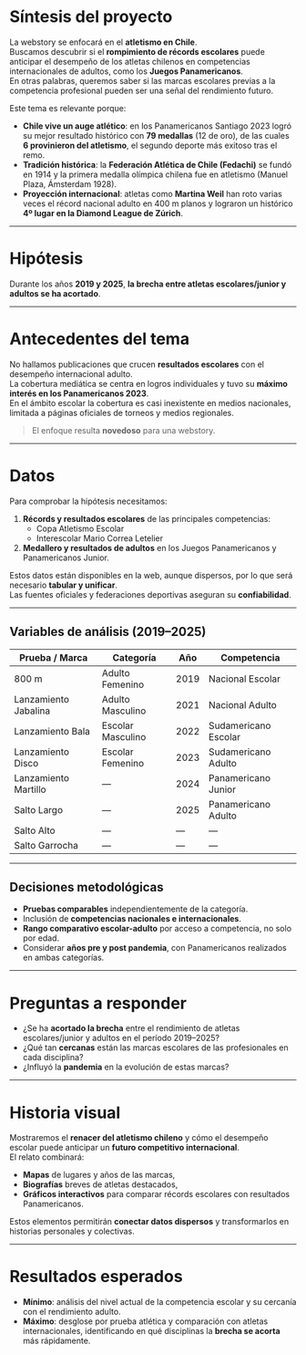 # Síntesis del proyecto
La webstory se enfocará en el **atletismo en Chile**.  
Buscamos descubrir si el **rompimiento de récords escolares** puede anticipar el desempeño de los atletas chilenos en competencias internacionales de adultos, como los **Juegos Panamericanos**.  
En otras palabras, queremos saber si las marcas escolares previas a la competencia profesional pueden ser una señal del rendimiento futuro.

Este tema es relevante porque:

- **Chile vive un auge atlético**: en los Panamericanos Santiago 2023 logró su mejor resultado histórico con **79 medallas** (12 de oro), de las cuales **6 provinieron del atletismo**, el segundo deporte más exitoso tras el remo.  
- **Tradición histórica**: la **Federación Atlética de Chile (Fedachi)** se fundó en 1914 y la primera medalla olímpica chilena fue en atletismo (Manuel Plaza, Ámsterdam 1928).  
- **Proyección internacional**: atletas como **Martina Weil** han roto varias veces el récord nacional adulto en 400 m planos y lograron un histórico **4º lugar en la Diamond League de Zúrich**.

---

# Hipótesis
Durante los años **2019 y 2025**, **la brecha entre atletas escolares/junior y adultos se ha acortado**.

---

# Antecedentes del tema
No hallamos publicaciones que crucen **resultados escolares** con el desempeño internacional adulto.  
La cobertura mediática se centra en logros individuales y tuvo su **máximo interés en los Panamericanos 2023**.  
En el ámbito escolar la cobertura es casi inexistente en medios nacionales, limitada a páginas oficiales de torneos y medios regionales.

> El enfoque resulta **novedoso** para una webstory.

---

# Datos
Para comprobar la hipótesis necesitamos:

1. **Récords y resultados escolares** de las principales competencias:  
   - Copa Atletismo Escolar  
   - Interescolar Mario Correa Letelier  
2. **Medallero y resultados de adultos** en los Juegos Panamericanos y Panamericanos Junior.

Estos datos están disponibles en la web, aunque dispersos, por lo que será necesario **tabular y unificar**.  
Las fuentes oficiales y federaciones deportivas aseguran su **confiabilidad**.

---

## Variables de análisis (2019–2025)
| Prueba / Marca        | Categoría          | Año  | Competencia           |
|-----------------------|--------------------|------|------------------------|
| 800 m                | Adulto Femenino    | 2019 | Nacional Escolar       |
| Lanzamiento Jabalina | Adulto Masculino   | 2021 | Nacional Adulto        |
| Lanzamiento Bala     | Escolar Masculino  | 2022 | Sudamericano Escolar   |
| Lanzamiento Disco    | Escolar Femenino   | 2023 | Sudamericano Adulto    |
| Lanzamiento Martillo | —                  | 2024 | Panamericano Junior    |
| Salto Largo          | —                  | 2025 | Panamericano Adulto    |
| Salto Alto           | —                  | —    | —                      |
| Salto Garrocha       | —                  | —    | —                      |

---

## Decisiones metodológicas
- **Pruebas comparables** independientemente de la categoría.  
- Inclusión de **competencias nacionales e internacionales**.  
- **Rango comparativo escolar-adulto** por acceso a competencia, no solo por edad.  
- Considerar **años pre y post pandemia**, con Panamericanos realizados en ambas categorías.

---

# Preguntas a responder
- ¿Se ha **acortado la brecha** entre el rendimiento de atletas escolares/junior y adultos en el período 2019–2025?  
- ¿Qué tan **cercanas** están las marcas escolares de las profesionales en cada disciplina?  
- ¿Influyó la **pandemia** en la evolución de estas marcas?

---

# Historia visual
Mostraremos el **renacer del atletismo chileno** y cómo el desempeño escolar puede anticipar un **futuro competitivo internacional**.  
El relato combinará:
- **Mapas** de lugares y años de las marcas,
- **Biografías** breves de atletas destacados,
- **Gráficos interactivos** para comparar récords escolares con resultados Panamericanos.

Estos elementos permitirán **conectar datos dispersos** y transformarlos en historias personales y colectivas.

---

# Resultados esperados
- **Mínimo**: análisis del nivel actual de la competencia escolar y su cercanía con el rendimiento adulto.  
- **Máximo**: desglose por prueba atlética y comparación con atletas internacionales, identificando en qué disciplinas la **brecha se acorta** más rápidamente.
